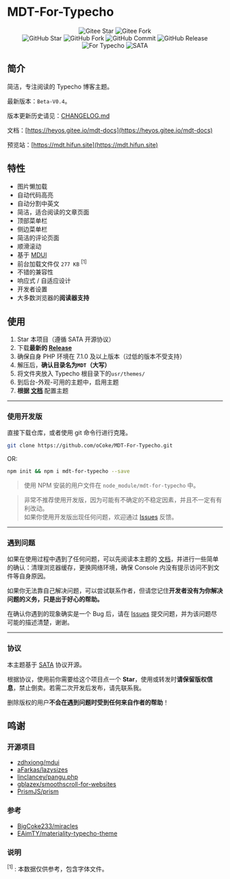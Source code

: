# MDT-For-Typecho

<p align="center">
<img src='https://gitee.com/heyos/mdt-for-typecho/badge/star.svg?theme=white' alt='Gitee Star'>
<img src='https://gitee.com/heyos/mdt-for-typecho/badge/fork.svg?theme=white' alt='Gitee Fork'>
<br/>
<img src="https://badgen.net/github/stars/oCoke/MDT-For-Typecho" alt="GitHub Star">
<img src="https://badgen.net/github/forks/oCoke/MDT-For-Typecho" alt="GitHub Fork">
<img src="https://badgen.net/github/last-commit/oCoke/MDT-For-Typecho/dev" alt="GitHub Commit">
<img src="https://badgen.net/github/release/oCoke/MDT-For-Typecho" alt="GitHub Release">
<img src="https://badgen.net/badge/For/Typecho/red" alt="For Typecho">
<img src="https://badgen.net/badge/License/SATA/blue" alt="SATA">
</p>

## 简介

简洁，专注阅读的 Typecho 博客主题。

最新版本：`Beta-V0.4`。

版本更新历史请见：[CHANGELOG.md](https://github.com/oCoke/MDT-For-Typecho/blob/master/CHANGELOG.md)

文档：[https://heyos.gitee.io/mdt-docs](https://heyos.gitee.io/mdt-docs)

预览站：[https://mdt.hifun.site](https://mdt.hifun.site)

## 特性

- 图片懒加载
- 自动代码高亮
- 自动分割中英文
- 简洁，适合阅读的文章页面
- 顶部菜单栏
- 侧边菜单栏
- 简洁的评论页面
- 顺滑滚动
- 基于 [MDUI](https://www.mdui.org)
- 前台加载文件仅 `277 KB` <sup>[1]</sup>
- 不错的兼容性
- 响应式 / 自适应设计
- 开发者设置
- 大多数浏览器的**阅读器支持**



## 使用

1. Star 本项目（遵循 SATA 开源协议）
2. 下载**最新的 [Release](https://github.com/oCoke/MDT-For-Typecho/releases)**
3. 确保自身 PHP 环境在 7.1.0 及以上版本（过低的版本不受支持）
4. 解压后，**确认目录名为`MDT`（大写）**
5. 将文件夹放入 Typecho 根目录下的`usr/themes/`
6. 到后台-外观-可用的主题中，启用主题
7. **根据 [文档](https://heyos.gitee.io/mdt-docs)** 配置主题

---

### 使用开发版
直接下载仓库，或者使用 git 命令行进行克隆。

```bash
git clone https://github.com/oCoke/MDT-For-Typecho.git
```

OR:

```bash
npm init && npm i mdt-for-typecho --save
```

> 使用 NPM 安装的用户文件在 `node_module/mdt-for-typecho` 中。

> 非常不推荐使用开发版，因为可能有不确定的不稳定因素，并且不一定有有利改动。<br>如果你使用开发版出现任何问题，欢迎通过 [Issues](https://github.com/oCoke/MDT-For-Typecho/issues) 反馈。

---

### 遇到问题

如果在使用过程中遇到了任何问题，可以先阅读本主题的 [文档](https://heyos.gitee.io/mdt-docs)，并进行一些简单的确认：清理浏览器缓存，更换网络环境，确保 Console 内没有提示访问不到文件等自身原因。

如果你无法靠自己解决问题，可以尝试联系作者，但请您记住**开发者没有为你解决问题的义务，只是出于好心的帮助。** 

在确认你遇到的现象确实是一个 Bug 后，请在 [Issues](https://github.com/oCoke/MDT-For-Typecho/issues) 提交问题，并为该问题尽可能的描述清楚，谢谢。

---

### 协议

本主题基于 [SATA](https://github.com/oCoke/MDT-For-Typecho/blob/master/LICENSE) 协议开源。

根据协议，使用前你需要给这个项目点一个 **Star**，使用或转发时**请保留版权信息**，禁止倒卖。若需二次开发后发布，请先联系我。

删除版权的用户**不会在遇到问题时受到任何来自作者的帮助**！




## 鸣谢

### 开源项目

- [zdhxiong/mdui](https://github.com/zdhxiong/mdui)
- [aFarkas/lazysizes](https://github.com/aFarkas/lazysizes)
- [linclancey/pangu.php](https://github.com/linclancey/pangu.php)
- [gblazex/smoothscroll-for-websites](https://github.com/gblazex/smoothscroll-for-websites)
- [PrismJS/prism](https://github.com/PrismJS/prism)

### 参考

- [BigCoke233/miracles](https://github.com/BigCoke233/miracles) 
- [EAimTY/materiality-typecho-theme](https://github.com/EAimTY/materiality-typecho-theme)

### 说明

<sup>[1]</sup> : 本数据仅供参考，包含字体文件。
